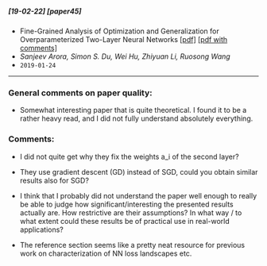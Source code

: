 ##### [19-02-22] [paper45]
- Fine-Grained Analysis of Optimization and Generalization for Overparameterized Two-Layer Neural Networks [[pdf]](https://arxiv.org/abs/1901.08584) [[pdf with comments]](https://github.com/fregu856/papers/blob/master/commented_pdfs/Fine-Grained%20Analysis%20of%20Optimization%20and%20Generalization%20for%20Overparameterized%20Two-Layer%20Neural%20Networks.pdf)
- *Sanjeev Arora, Simon S. Du, Wei Hu, Zhiyuan Li, Ruosong Wang*
- `2019-01-24`

****

### General comments on paper quality:
- Somewhat interesting paper that is quite theoretical. I found it to be a rather heavy read, and I did not fully understand absolutely everything.

### Comments:
- I did not quite get why they fix the weights a_i of the second layer?

- They use gradient descent (GD) instead of SGD, could you obtain similar results also for SGD?

- I think that I probably did not understand the paper well enough to really be able to judge how significant/interesting the presented results actually are. How restrictive are their assumptions? In what way / to what extent could these results be of practical use in real-world applications?

- The reference section seems like a pretty neat resource for previous work on characterization of NN loss landscapes etc. 
